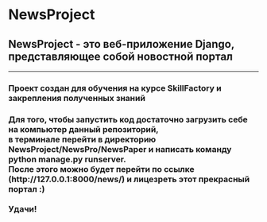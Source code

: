 # NewsProject
<h2>NewsProject - это веб-приложение Django, представляющее собой новостной портал</h2>
<hr>

<h3>Проект создан для обучения на курсе SkillFactory и закрепления полученных знаний</h3>

<h3>Для того, чтобы запустить код достаточно загрузить себе на компьютер данный репозиторий,<br>
  в терминале перейти в директорию NewsProject/NewsPro/NewsPaper и написать команду python manage.py runserver.<br>
  После этого можно будет перейти по ссылке (http://127.0.0.1:8000/news/) и лицезреть этот прекрасный портал :)
  <br><br>Удачи!</h3>
